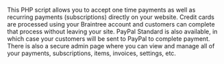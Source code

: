 This PHP script allows you to accept one time payments as well as recurring payments (subscriptions) directly on your website. Credit cards are processed using your Braintree account and customers can complete that process without leaving your site. PayPal Standard is also available, in which case your customers will be sent to PayPal to complete payment. There is also a secure admin page where you can view and manage all of your payments, subscriptions, items, invoices, settings, etc.
